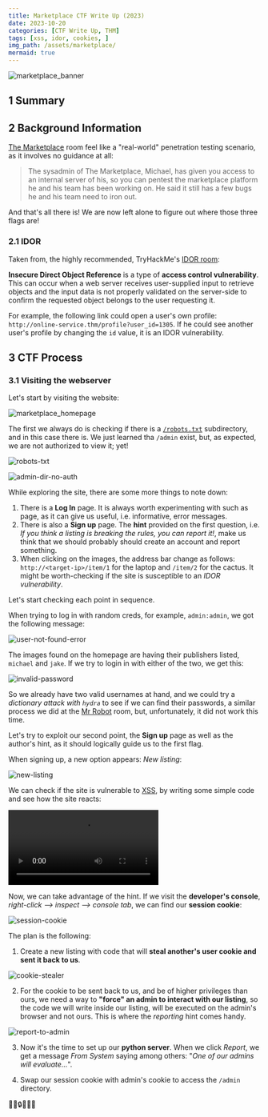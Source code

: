 ```yaml
---
title: Marketplace CTF Write Up (2023)
date: 2023-10-20
categories: [CTF Write Up, THM]
tags: [xss, idor, cookies, ]
img_path: /assets/marketplace/
mermaid: true
---
```


![marketplace_banner](marketplace_banner.png)

## 1 Summary

<!-- Graph summary -->

## 2 Background Information

[The Marketplace](https://tryhackme.com/room/marketplace) room feel like a "real-world" penetration testing scenario, as it involves no guidance at all:

>The sysadmin of The Marketplace, Michael, has given you access to an internal server of his, so you can pentest the marketplace platform he and his team has been working on. He said it still has a few bugs he and his team need to iron out.

And that's all there is! We are now left alone to figure out where those three flags are!

### 2.1 IDOR

Taken from, the highly recommended, TryHackMe's [IDOR room](https://tryhackme.com/room/idor):
 
**Insecure Direct Object Reference** is a type of **access control vulnerability**. This can occur when a web server receives user-supplied input to retrieve objects and the input data is not properly validated on the server-side to confirm the requested object belongs to the user requesting it.

For example, the following link could open a user's own profile: `http://online-service.thm/profile?user_id=1305`. If he could see another user's profile by changing the `id` value, it is an IDOR vulnerability.

## 3 CTF Process

### 3.1 Visiting the webserver

Let's start by visiting the website:

![marketplace_homepage](marketplace_homepage.png)

 The first we always do is checking if there is a [`/robots.txt`](https://moz.com/learn/seo/robotstxt) subdirectory, and in this case there is. We just learned tha `/admin` exist, but, as expected, we are not authorized to view it; yet! 

![robots-txt](robots-txt.png)

![admin-dir-no-auth](admin-dir-not-auth.png)

While exploring the site, there are some more things to note down:

1. There is a **Log In** page. It is always worth experimenting with such as page, as it can give us useful, i.e. informative, error messages.
2. There is also a **Sign up** page. The **hint** provided on the first question, i.e. *If you think a listing is breaking the rules, you can report it!*, make us think that we should probably should create an account and report something.
3. When clicking on the images, the address bar change as follows: `http://<target-ip>/item/1` for the laptop and `/item/2` for the cactus. It might be worth-checking if the site is susceptible to an *IDOR vulnerability*.


Let's start checking each point in sequence.

When trying to log in with random creds, for example, `admin:admin`, we got the following message:

![user-not-found-error](user-not-found-error.png)

The images found on the homepage are having their publishers listed, `michael` and `jake`. If we try to login in with either of the two, we get this:

![invalid-password](invalid-password.png)

So we already have two valid usernames at hand, and we could try a *dictionary attack with `hydra`* to see if we can find their passwords, a similar process we did at the [Mr Robot](https://cspanias.github.io/posts/Mr-Robot-Write-Up-(2023)/#23-dictionary-attack-with-hydra) room, but, unfortunately, it did not work this time.

Let's try to exploit our second point, the **Sign up** page as well as the author's hint, as it should logically guide us to the first flag.

When signing up, a new option appears: *New listing*:

![new-listing](new-listing.png)

We can check if the site is vulnerable to [XSS](https://owasp.org/www-community/attacks/xss/), by writing some simple code and see how the site reacts:

![XSS](xss.mp4)

Now, we can take advantage of the hint. If we visit the **developer's console**, *right-click --> inspect --> console tab*, we can find our **session cookie**:

![session-cookie](document-cookie.png)

The plan is the following:
1. Create a new listing with code that will **steal another's user cookie and sent it back to us**.

![cookie-stealer](cookie-stealer.png)

2. For the cookie to be sent back to us, and be of higher privileges than ours, we need a way to **"force" an admin to interact with our listing**, so the code we will write inside our listing, will be executed on the admin's browser and not ours. This is where the *reporting* hint comes handy.

![report-to-admin](report-to-admin.jpg)

3. Now it's the time to set up our **python server**. When we click *Report*, we get a message *From System* saying among others: "*One of our admins will evaluate...*". 

4. Swap our session cookie with admin's cookie to access the `/admin` directory.


 🍻🥂🔒🚩🎊🎉